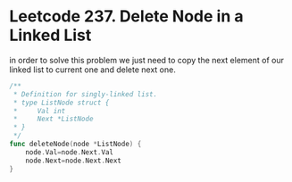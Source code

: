 # Leetcode 237. Delete Node in a Linked List
in order to solve this problem we just need to copy the next element of our linked list to current one and delete next one. 




```go
/**
 * Definition for singly-linked list.
 * type ListNode struct {
 *     Val int
 *     Next *ListNode
 * }
 */
func deleteNode(node *ListNode) {
    node.Val=node.Next.Val
    node.Next=node.Next.Next
}
```
